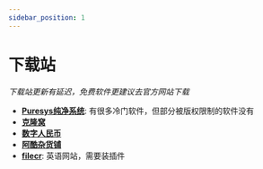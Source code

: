 ```yaml
---
sidebar_position: 1
---
```


# 下载站

*下载站更新有延迟，免费软件更建议去官方网站下载*

- **[Puresys纯净系统](https://www.puresys.net/)**: 有很多冷门软件，但部分被版权限制的软件没有
- **[克隆窝](https://www.uy5.net/)**
- **[数字人民币](https://www.itrmb.com/)**
- **[阿酷杂货铺](https://www.coolexe.com/)**
- **[filecr](https://filecr.com/)**: 英语网站，需要装插件